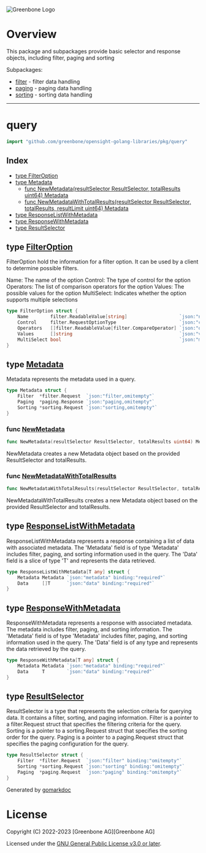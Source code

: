 ![Greenbone Logo](https://www.greenbone.net/wp-content/uploads/gb_new-logo_horizontal_rgb_small.png)

# Overview

This package and subpackages provide basic selector and response objects, including filter, paging and sorting

Subpackages:
* [filter](filter/README.md) - filter data handling
* [paging](paging/README.md) - paging data handling
* [sorting](sorting/README.md) - sorting data handling

---

<!-- gomarkdoc:embed:start -->

<!-- Code generated by gomarkdoc. DO NOT EDIT -->

# query

```go
import "github.com/greenbone/opensight-golang-libraries/pkg/query"
```

## Index

- [type FilterOption](<#FilterOption>)
- [type Metadata](<#Metadata>)
  - [func NewMetadata\(resultSelector ResultSelector, totalResults uint64\) Metadata](<#NewMetadata>)
  - [func NewMetadataWithTotalResults\(resultSelector ResultSelector, totalResults, resultLimit uint64\) Metadata](<#NewMetadataWithTotalResults>)
- [type ResponseListWithMetadata](<#ResponseListWithMetadata>)
- [type ResponseWithMetadata](<#ResponseWithMetadata>)
- [type ResultSelector](<#ResultSelector>)


<a name="FilterOption"></a>
## type [FilterOption](<https://github.com/greenbone/opensight-golang-libraries/blob/main/pkg/query/filterOption.go#L16-L22>)

FilterOption hold the information for a filter option. It can be used by a client to determine possible filters.

Name: The name of the option Control: The type of control for the option Operators: The list of comparison operators for the option Values: The possible values for the option MultiSelect: Indicates whether the option supports multiple selections

```go
type FilterOption struct {
    Name        filter.ReadableValue[string]                   `json:"name" binding:"required"`
    Control     filter.RequestOptionType                       `json:"control" binding:"required"`
    Operators   []filter.ReadableValue[filter.CompareOperator] `json:"operators" binding:"required"`
    Values      []string                                       `json:"values,omitempty"`
    MultiSelect bool                                           `json:"multiSelect" binding:"required"`
}
```

<a name="Metadata"></a>
## type [Metadata](<https://github.com/greenbone/opensight-golang-libraries/blob/main/pkg/query/responseWithMetadata.go#L31-L35>)

Metadata represents the metadata used in a query.

```go
type Metadata struct {
    Filter  *filter.Request  `json:"filter,omitempty"`
    Paging  *paging.Response `json:"paging,omitempty"`
    Sorting *sorting.Request `json:"sorting,omitempty"`
}
```

<a name="NewMetadata"></a>
### func [NewMetadata](<https://github.com/greenbone/opensight-golang-libraries/blob/main/pkg/query/responseWithMetadata.go#L38>)

```go
func NewMetadata(resultSelector ResultSelector, totalResults uint64) Metadata
```

NewMetadata creates a new Metadata object based on the provided ResultSelector and totalResults.

<a name="NewMetadataWithTotalResults"></a>
### func [NewMetadataWithTotalResults](<https://github.com/greenbone/opensight-golang-libraries/blob/main/pkg/query/responseWithMetadata.go#L54>)

```go
func NewMetadataWithTotalResults(resultSelector ResultSelector, totalResults, resultLimit uint64) Metadata
```

NewMetadataWithTotalResults creates a new Metadata object based on the provided ResultSelector and totalResults.

<a name="ResponseListWithMetadata"></a>
## type [ResponseListWithMetadata](<https://github.com/greenbone/opensight-golang-libraries/blob/main/pkg/query/responseWithMetadata.go#L16-L19>)

ResponseListWithMetadata represents a response containing a list of data with associated metadata. The 'Metadata' field is of type 'Metadata' includes filter, paging, and sorting information used in the query. The 'Data' field is a slice of type 'T' and represents the data retrieved.

```go
type ResponseListWithMetadata[T any] struct {
    Metadata Metadata `json:"metadata" binding:"required"`
    Data     []T      `json:"data" binding:"required"`
}
```

<a name="ResponseWithMetadata"></a>
## type [ResponseWithMetadata](<https://github.com/greenbone/opensight-golang-libraries/blob/main/pkg/query/responseWithMetadata.go#L25-L28>)

ResponseWithMetadata represents a response with associated metadata. The metadata includes filter, paging, and sorting information. The 'Metadata' field is of type 'Metadata' includes filter, paging, and sorting information used in the query. The 'Data' field is of any type and represents the data retrieved by the query.

```go
type ResponseWithMetadata[T any] struct {
    Metadata Metadata `json:"metadata" binding:"required"`
    Data     T        `json:"data" binding:"required"`
}
```

<a name="ResultSelector"></a>
## type [ResultSelector](<https://github.com/greenbone/opensight-golang-libraries/blob/main/pkg/query/resultSelector.go#L17-L21>)

ResultSelector is a type that represents the selection criteria for querying data. It contains a filter, sorting, and paging information. Filter is a pointer to a filter.Request struct that specifies the filtering criteria for the query. Sorting is a pointer to a sorting.Request struct that specifies the sorting order for the query. Paging is a pointer to a paging.Request struct that specifies the paging configuration for the query.

```go
type ResultSelector struct {
    Filter  *filter.Request  `json:"filter" binding:"omitempty"`
    Sorting *sorting.Request `json:"sorting" binding:"omitempty"`
    Paging  *paging.Request  `json:"paging" binding:"omitempty"`
}
```

Generated by [gomarkdoc](<https://github.com/princjef/gomarkdoc>)


<!-- gomarkdoc:embed:end -->

# License

Copyright (C) 2022-2023 [Greenbone AG][Greenbone AG]

Licensed under the [GNU General Public License v3.0 or later](../../LICENSE).